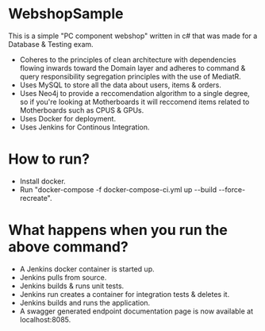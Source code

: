 # WebshopSample

This is a simple "PC component webshop" written in c# that was made for a Database & Testing exam. 
- Coheres to the principles of clean architecture with dependencies flowing inwards toward the Domain layer and adheres to command & query   responsibility segregation principles with the use of MediatR. 
- Uses MySQL to store all the data about users, items & orders.
- Uses Neo4j to provide a reccomendation algorithm to a single degree, so if you're looking at Motherboards it will reccomend items         related to Motherboards such as CPUS & GPUs.
- Uses Docker for deployment.
- Uses Jenkins for Continous Integration.

# How to run? 

- Install docker.
- Run "docker-compose -f docker-compose-ci.yml up --build --force-recreate".

# What happens when you run the above command?

- A Jenkins docker container is started up.
- Jenkins pulls from source.
- Jenkins builds & runs unit tests.
- Jenkins run creates a container for integration tests & deletes it.
- Jenkins builds and runs the application. 
- A swagger generated endpoint documentation page is now available at localhost:8085.
